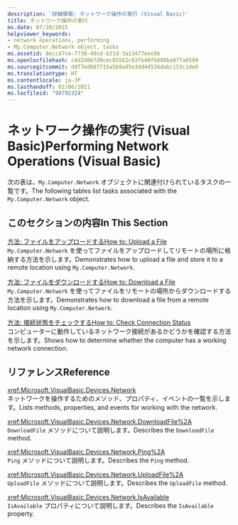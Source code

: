 ```yaml
---
description: '詳細情報: ネットワーク操作の実行 (Visual Basic)'
title: ネットワーク操作の実行
ms.date: 07/20/2015
helpviewer_keywords:
- network operations, performing
- My.Computer.Network object, tasks
ms.assetid: 8ecc47ce-7730-49cd-b21d-3a13477eec6b
ms.openlocfilehash: c4d2d867d9cec85562c93fb40fb688ba07fa6599
ms.sourcegitcommit: ddf7edb67715a5b9a45e3dd44536dabc153c1de0
ms.translationtype: HT
ms.contentlocale: ja-JP
ms.lasthandoff: 02/06/2021
ms.locfileid: "99792324"
---
```

# <a name="performing-network-operations-visual-basic"></a><span data-ttu-id="23586-103">ネットワーク操作の実行 (Visual Basic)</span><span class="sxs-lookup"><span data-stu-id="23586-103">Performing Network Operations (Visual Basic)</span></span>

<span data-ttu-id="23586-104">次の表は、`My.Computer.Network` オブジェクトに関連付けられているタスクの一覧です。</span><span class="sxs-lookup"><span data-stu-id="23586-104">The following tables list tasks associated with the `My.Computer.Network` object.</span></span>  
  
## <a name="in-this-section"></a><span data-ttu-id="23586-105">このセクションの内容</span><span class="sxs-lookup"><span data-stu-id="23586-105">In This Section</span></span>  

 [<span data-ttu-id="23586-106">方法: ファイルをアップロードする</span><span class="sxs-lookup"><span data-stu-id="23586-106">How to: Upload a File</span></span>](how-to-upload-a-file.md)  
 <span data-ttu-id="23586-107">`My.Computer.Network` を使ってファイルをアップロードしてリモートの場所に格納する方法を示します。</span><span class="sxs-lookup"><span data-stu-id="23586-107">Demonstrates how to upload a file and store it to a remote location using `My.Computer.Network`.</span></span>  
  
 [<span data-ttu-id="23586-108">方法: ファイルをダウンロードする</span><span class="sxs-lookup"><span data-stu-id="23586-108">How to: Download a File</span></span>](how-to-download-a-file.md)  
 <span data-ttu-id="23586-109">`My.Computer.Network` を使ってファイルをリモートの場所からダウンロードする方法を示します。</span><span class="sxs-lookup"><span data-stu-id="23586-109">Demonstrates how to download a file from a remote location using `My.Computer.Network`.</span></span>  
  
 [<span data-ttu-id="23586-110">方法: 接続状態をチェックする</span><span class="sxs-lookup"><span data-stu-id="23586-110">How to: Check Connection Status</span></span>](how-to-check-connection-status.md)  
 <span data-ttu-id="23586-111">コンピューターに動作しているネットワーク接続があるかどうかを確認する方法を示します。</span><span class="sxs-lookup"><span data-stu-id="23586-111">Shows how to determine whether the computer has a working network connection.</span></span>  
  
## <a name="reference"></a><span data-ttu-id="23586-112">リファレンス</span><span class="sxs-lookup"><span data-stu-id="23586-112">Reference</span></span>  

 <xref:Microsoft.VisualBasic.Devices.Network>  
 <span data-ttu-id="23586-113">ネットワークを操作するためのメソッド、プロパティ、イベントの一覧を示します。</span><span class="sxs-lookup"><span data-stu-id="23586-113">Lists methods, properties, and events for working with the network.</span></span>  
  
 <xref:Microsoft.VisualBasic.Devices.Network.DownloadFile%2A>  
 <span data-ttu-id="23586-114">`DownloadFile` メソッドについて説明します。</span><span class="sxs-lookup"><span data-stu-id="23586-114">Describes the `DownloadFile` method.</span></span>  
  
 <xref:Microsoft.VisualBasic.Devices.Network.Ping%2A>  
 <span data-ttu-id="23586-115">`Ping` メソッドについて説明します。</span><span class="sxs-lookup"><span data-stu-id="23586-115">Describes the `Ping` method.</span></span>  
  
 <xref:Microsoft.VisualBasic.Devices.Network.UploadFile%2A>  
 <span data-ttu-id="23586-116">`UploadFile` メソッドについて説明します。</span><span class="sxs-lookup"><span data-stu-id="23586-116">Describes the `UploadFile` method.</span></span>  
  
 <xref:Microsoft.VisualBasic.Devices.Network.IsAvailable>  
 <span data-ttu-id="23586-117">`IsAvailable` プロパティについて説明します。</span><span class="sxs-lookup"><span data-stu-id="23586-117">Describes the `IsAvailable` property.</span></span>
